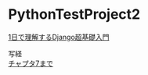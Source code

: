 # PythonTestProject2

[1日で理解するDjango超基礎入門](https://www.amazon.co.jp/1%E6%97%A5%E3%81%A7%E7%90%86%E8%A7%A3%E3%81%99%E3%82%8BDjango%E8%B6%85%E5%9F%BA%E7%A4%8E%E5%85%A5%E9%96%80-%E6%B7%B5%E4%B8%8A-%E5%96%9C%E5%BC%98-ebook/dp/B071S25M33)

写経  
[チャプタ7まで](https://github.com/KeisukeKudo/PythonTestProject)
